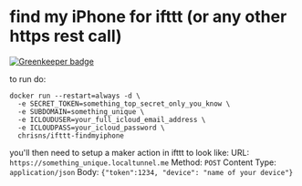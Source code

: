 # find my iPhone for ifttt (or any other https rest call)

[![Greenkeeper badge](https://badges.greenkeeper.io/chrisns/ifttt-findmyiphone.svg)](https://greenkeeper.io/)

to run do:
```
docker run --restart=always -d \
  -e SECRET_TOKEN=something_top_secret_only_you_know \
  -e SUBDOMAIN=something_unique \
  -e ICLOUDUSER=your_full_icloud_email_address \
  -e ICLOUDPASS=your_icloud_password \
  chrisns/ifttt-findmyiphone
```

you'll then need to setup a maker action in ifttt to look like:
URL: `https://something_unique.localtunnel.me`
Method: `POST`
Content Type: `application/json`
Body: `{"token":1234, "device": "name of your device"}`
